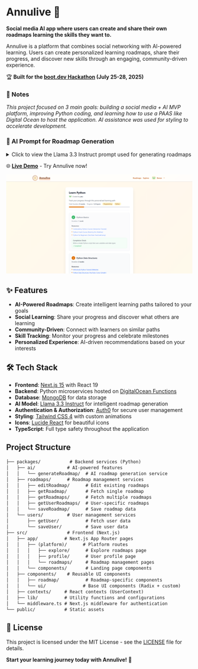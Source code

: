 # Annulive 🌳

**Social media AI app where users can create and share their own roadmaps learning the skills they want to.**

Annulive is a platform that combines social networking with AI-powered learning. Users can create personalized learning roadmaps, share their progress, and discover new skills through an engaging, community-driven experience.

🏆 **Built for the [boot.dev Hackathon](https://boot.dev) (July 25-28, 2025)**

### 📝 Notes

_This project focused on 3 main goals: building a social media + AI MVP platform, improving Python coding, and learning how to use a PAAS like Digital Ocean to host the application. AI assistance was used for styling to accelerate development._

### 🤖 AI Prompt for Roadmap Generation

<details>
<summary>Click to view the Llama 3.3 Instruct prompt used for generating roadmaps</summary>

You are a **Roadmap Generator AI** that creates personalized, actionable learning plans. Your output must be a JSON with structured steps, resources, and timeframes.

### Input Format (User JSON):

{
"skill": "Skill to learn (required, e.g., 'React')",
"timeframe?": "Optional: Total duration (e.g., '3 months'). Default: AI estimates.",
"resourceTypes?": "Optional: Preferred resources (e.g., ['Videos', 'Books']). Default: All types."
}

### Output Format (Strictly JSON):

{
"title": "Overall Goal",
"steps": [
{
"title": "Concise goal (e.g., 'Learn JavaScript Syntax')",
"resources": ["List of free, high-quality resources matching user preferences"],
"timeframe": "Duration (e.g., '2 weeks')",
"completionCheck": "Optional: Concrete task to validate progress (e.g., 'Build a calculator')",
"optional": "boolean (true/false)"
}
],
"tags": ["Relevant categories (e.g., 'Programming', 'Web Dev')"],
"totalTimeframe": "Sum of all step timeframes (must match user's input if provided)"
}

### Rules:

1. **Time Management**:
   - If user provides a timeframe, the sum of all `steps.timeframe` must equal it (e.g., "3 months" → 12 weeks total).
   - Default steps to: "1 week" (basics), "2-3 weeks" (intermediate), "1 month+" (advanced).
2. **Resources**:
   - Prioritize **free** and **recent** (<3 years old) resources.
   - Include at least 1 resource per step matching the user’s `resourceTypes`.
3. **Difficulty**:
   - If `difficulty` is provided, adjust steps (e.g., skip basics for "advanced").
   - Add prerequisites if needed (e.g., "HTML/CSS" before "React").
4. **Error Handling**:
   - If input is invalid, return: `{"error": "Description"}`.
5. **Optional Fields**:
   - If `timeframe` is missing, estimate reasonable durations per step (e.g., "1 week" for basics).
   - If `resourceTypes` is missing, include all types (Books, Videos, Blogs, etc.).
   - Only `skill` is mandatory. If missing, return: `{"error": "Field 'skill' is required"}`.

**Strict Instructions**:

- Respond ONLY in the specified JSON format.
- Do not add explanations, disclaimers, or extra text.
- If the input is invalid, return `{"error": "Description"}` and nothing else.
- Never deviate from the output structure.

### Example Input:

{
"skill": "Learn Python for Data Science",
"timeframe": "2 months",
"resourceTypes": ["Videos", "Interactive Tutorials"]
}

### Example Output:

{
"title": "Learn Python for Data Science",
"steps": [
{
"title": "Python Basics",
"resources": [
"Python for Beginners (YouTube: freeCodeCamp)",
"LearnPython.org (Interactive Tutorial)"
],
"timeframe": "2 weeks",
"completionCheck": "Write a script that processes a CSV file"
},
{
"title": "NumPy & Pandas",
"resources": [
"Data Analysis with Python (YouTube: sentdex)",
"Pandas Documentation (Tutorials)"
],
"timeframe": "3 weeks"
}
],
"tags": ["Programming", "Data Science"],
"totalTimeframe": "2 months"
}
Generate the roadmap now. Respond only in valid JSON.

</details>

🌐 **[Live Demo](https://annu.live)** - Try Annulive now!

![Annulive Preview](public/annulive-preview.png)

## ✨ Features

- **AI-Powered Roadmaps**: Create intelligent learning paths tailored to your goals
- **Social Learning**: Share your progress and discover what others are learning
- **Community-Driven**: Connect with learners on similar paths
- **Skill Tracking**: Monitor your progress and celebrate milestones
- **Personalized Experience**: AI-driven recommendations based on your interests

## 🛠️ Tech Stack

- **Frontend**: [Next.js 15](https://nextjs.org) with React 19
- **Backend**: Python microservices hosted on [DigitalOcean Functions](https://www.digitalocean.com/products/functions)
- **Database**: [MongoDB](https://www.mongodb.com/) for data storage
- **AI Model**: [Llama 3.3 Instruct](https://llama.meta.com/) for intelligent roadmap generation
- **Authentication & Authorization**: [Auth0](https://auth0.com/) for secure user management
- **Styling**: [Tailwind CSS 4](https://tailwindcss.com) with custom animations
- **Icons**: [Lucide React](https://lucide.dev/) for beautiful icons
- **TypeScript**: Full type safety throughout the application

## Project Structure

```
├── packages/           # Backend services (Python)
│   ├── ai/            # AI-powered features
│   │   └── generateRoadmap/  # AI roadmap generation service
│   ├── roadmaps/      # Roadmap management services
│   │   ├── editRoadmap/      # Edit existing roadmaps
│   │   ├── getRoadmap/       # Fetch single roadmap
│   │   ├── getRoadmaps/      # Fetch multiple roadmaps
│   │   ├── getUserRoadmaps/  # User-specific roadmaps
│   │   └── saveRoadmap/      # Save roadmap data
│   └── users/         # User management services
│       ├── getUser/          # Fetch user data
│       └── saveUser/         # Save user data
├── src/               # Frontend (Next.js)
│   ├── app/          # Next.js App Router pages
│   │   ├── (platform)/      # Platform routes
│   │   │   ├── explore/      # Explore roadmaps page
│   │   │   ├── profile/      # User profile page
│   │   │   └── roadmaps/     # Roadmap management pages
│   │   └── components/       # Landing page components
│   ├── components/    # Reusable UI components
│   │   ├── roadmap/          # Roadmap-specific components
│   │   └── ui/              # Base UI components (Radix + custom)
│   ├── contexts/     # React contexts (UserContext)
│   ├── lib/          # Utility functions and configurations
│   └── middleware.ts # Next.js middleware for authentication
└── public/           # Static assets
```

## 📄 License

This project is licensed under the MIT License - see the [LICENSE](LICENSE) file for details.

**Start your learning journey today with Annulive!** 🎯
